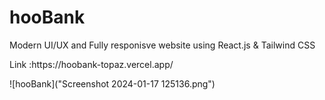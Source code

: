 <h1>hooBank</h1>
<p> Modern UI/UX and Fully responisve website using React.js & Tailwind CSS</p>
<span>Link :</span>https://hoobank-topaz.vercel.app/

![hooBank]("Screenshot 2024-01-17 125136.png")

 
 
